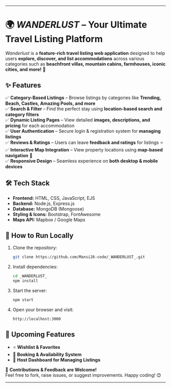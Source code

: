 

---

# 🌍 _WANDERLUST_ – Your Ultimate Travel Listing Platform  

_Wanderlust_ is a **feature-rich travel listing web application** designed to help users **explore, discover, and list accommodations** across various categories such as **beachfront villas, mountain cabins, farmhouses, iconic cities, and more!** 🚀  

## ✨ Features  
✅ **Category-Based Listings** – Browse listings by categories like **Trending, Beach, Castles, Amazing Pools, and more**  
✅ **Search & Filter** – Find the perfect stay using **location-based search and category filters**  
✅ **Dynamic Listing Pages** – View detailed **images, descriptions, and pricing** for each accommodation  
✅ **User Authentication** – Secure login & registration system for **managing listings**  
✅ **Reviews & Ratings** – Users can leave **feedback and ratings** for listings ⭐  
✅ **Interactive Map Integration** – View property locations using **map-based navigation** 📍  
✅ **Responsive Design** – Seamless experience on **both desktop & mobile devices**  

## 🛠️ Tech Stack  
- **Frontend:** HTML, CSS, JavaScript, EJS  
- **Backend:** Node.js, Express.js  
- **Database:** MongoDB (Mongoose)  
- **Styling & Icons:** Bootstrap, FontAwesome  
- **Maps API:** Mapbox / Google Maps  

## 🚀 How to Run Locally  
1. Clone the repository:  
   ```sh
   git clone https://github.com/Mansi26-code/_WANDERLUST_.git
   ```
2. Install dependencies:  
   ```sh
   cd _WANDERLUST_
   npm install
   ```
3. Start the server:  
   ```sh
   npm start
   ```
4. Open your browser and visit:  
   ```
   http://localhost:3000
   ```

## 📌 Upcoming Features  
- ⭐ **Wishlist & Favorites**  
- 📅 **Booking & Availability System**  
- 📢 **Host Dashboard for Managing Listings**  

💙 **Contributions & Feedback are Welcome!**  
Feel free to fork, raise issues, or suggest improvements. Happy coding! 😊  

---
